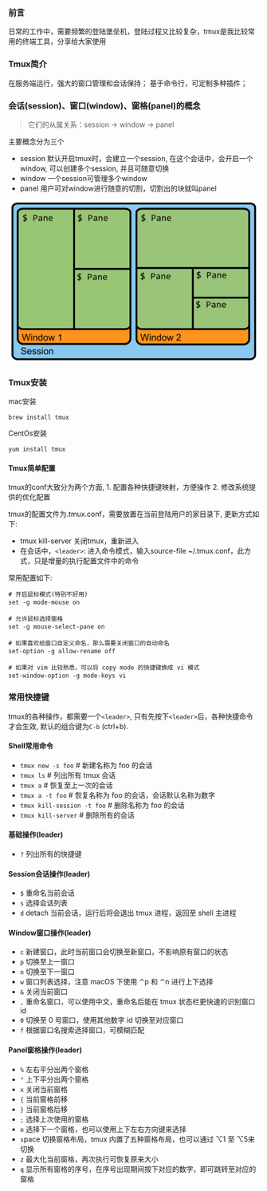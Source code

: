 ### 前言

日常的工作中，需要频繁的登陆堡垒机，登陆过程又比较复杂，tmux是我比较常用的终端工具，分享给大家使用

### Tmux简介

在服务端运行，强大的窗口管理和会话保持； 基于命令行，可定制多种插件；

### 会话(session)、窗口(window)、窗格(panel)的概念

>它们的从属关系：session -> window -> panel

主要概念分为三个

- session 默认开启tmux时，会建立一个session, 在这个会话中，会开启一个window, 可以创建多个session, 并且可随意切换
- window 一个session可管理多个window
- panel 用户可对window进行随意的切割，切割出的块就叫panel

![tmux-frame](../static/tmux-frame.svg)


### Tmux安装
mac安装
```
brew install tmux
```
CentOs安装
```
yum install tmux
```

#### Tmux简单配置

tmux的conf大致分为两个方面, 1. 配置各种快捷键映射，方便操作 2. 修改系统提供的优化配置

tmux的配置文件为.tmux.conf，需要放置在当前登陆用户的家目录下, 更新方式如下:

- tmux kill-server 关闭tmux，重新进入
- 在会话中，`<leader>`: 进入命令模式，输入source-file ~/.tmux.conf，此方式，只是增量的执行配置文件中的命令

常用配置如下:

```
# 开启鼠标模式(特别不好用)
set -g mode-mouse on

# 允许鼠标选择窗格
set -g mouse-select-pane on

# 如果喜欢给窗口自定义命名，那么需要关闭窗口的自动命名
set-option -g allow-rename off

# 如果对 vim 比较熟悉，可以将 copy mode 的快捷键换成 vi 模式
set-window-option -g mode-keys vi
```

### 常用快捷键

tmux的各种操作，都需要一个`<leader>`, 只有先按下`<leader>`后，各种快捷命令才会生效, 默认的组合键为`C-b` (ctrl+b).

#### Shell常用命令

- `tmux new -s foo`               # 新建名称为 foo 的会话
- `tmux ls`                       # 列出所有 tmux 会话
- `tmux a`                        # 恢复至上一次的会话
- `tmux a -t foo`                 # 恢复名称为 foo 的会话，会话默认名称为数字
- `tmux kill-session -t foo`      # 删除名称为 foo 的会话
- `tmux kill-server`              # 删除所有的会话

#### 基础操作(leader)

- `?` 列出所有的快捷键

#### Session会话操作(leader)

- `$` 重命名当前会话
- `s` 选择会话列表
- `d` detach 当前会话，运行后将会退出 tmux 进程，返回至 shell 主进程

#### Window窗口操作(leader)

- `c` 新建窗口，此时当前窗口会切换至新窗口，不影响原有窗口的状态
- `p` 切换至上一窗口
- `n` 切换至下一窗口
- `w` 窗口列表选择，注意 macOS 下使用 ⌃p 和 ⌃n 进行上下选择
- `&` 关闭当前窗口
- `,` 重命名窗口，可以使用中文，重命名后能在 tmux 状态栏更快速的识别窗口 id
- `0` 切换至 0 号窗口，使用其他数字 id 切换至对应窗口
- `f` 根据窗口名搜索选择窗口，可模糊匹配

#### Panel窗格操作(leader)

- `%` 左右平分出两个窗格
- `"` 上下平分出两个窗格
- `x` 关闭当前窗格
- `{` 当前窗格前移
- `}` 当前窗格后移
- `;` 选择上次使用的窗格
- `o` 选择下一个窗格，也可以使用上下左右方向键来选择
- `s`pace 切换窗格布局，tmux 内置了五种窗格布局，也可以通过 ⌥1 至 ⌥5来切换
- `z` 最大化当前窗格，再次执行可恢复原来大小
- `q` 显示所有窗格的序号，在序号出现期间按下对应的数字，即可跳转至对应的窗格
